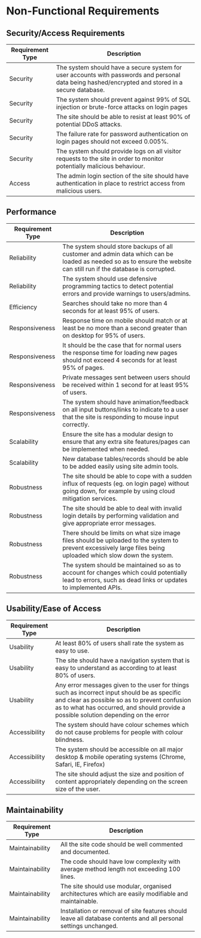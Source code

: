 # Non-Functional Requirements

## Security/Access Requirements

| Requirement Type | Description |
|------------------|-------------|
|Security|The system should have a secure system for user accounts with passwords and personal data being hashed/encrypted and stored in a secure database.|
|Security|The system should prevent against 99% of SQL injection or brute-force attacks on login pages|
|Security|The site should be able to resist at least 90% of potential DDoS attacks.|
|Security|The failure rate for password authentication on login pages should not exceed 0.005%.|
|Security|The system should provide logs on all visitor requests to the site in order to monitor potentially malicious behaviour.|
|Access|The admin login section of the site should have authentication in place to restrict access from malicious users.|

## Performance

| Requirement Type | Description |
|------------------|-------------|
|Reliability|The system should store backups of all customer and admin data which can be loaded as needed so as to ensure the website can still run if the database is corrupted.|
|Reliability|The system should use defensive programming tactics to detect potential errors and provide warnings to users/admins.|
|Efficiency|Searches should take no more than 4 seconds for at least 95% of users.|
|Responsiveness|Response time on mobile should match or at least be no more than a second greater than on desktop for 95% of users.|
|Responsiveness|It should be the case that for normal users the response time for loading new pages should not exceed 4 seconds for at least 95% of pages.|
|Responsiveness|Private messages sent between users should be received within 1 second for at least 95% of users.|
|Responsiveness|The system should have animation/feedback on all input buttons/links to indicate to a user that the site is responding to mouse input correctly.|
|Scalability|Ensure the site has a modular design to ensure that any extra site features/pages can be implemented when needed.|
|Scalability|New database tables/records should be able to be added easily using site admin tools.|
|Robustness|The site should be able to cope with a sudden influx of requests (eg. on login page) without going down, for example by using cloud mitigation services.|
|Robustness|The site should be able to deal with invalid login details by performing validation and give appropriate error messages.|
|Robustness|There should be limits on what size image files should be uploaded to the system to prevent excessively large files being uploaded which slow down the system.|
|Robustness|The system should be maintained so as to account for changes which could potentially lead to errors, such as dead links or updates to implemented APIs.|

## Usability/Ease of Access

| Requirement Type | Description |
|------------------|-------------|
|Usability|At least 80% of users shall rate the system as easy to use.|
|Usability|The site should have a navigation system that is easy to understand as according to at least 80% of users.|
|Usability|Any error messages given to the user for things such as incorrect input should be as specific and clear as possible so as to prevent confusion as to what has occurred, and should provide a possible solution depending on the error|
|Accessibility|The system should have colour schemes which do not cause problems for people with colour blindness.|
|Accessibility|The system should be accessible on all major desktop & mobile operating systems (Chrome, Safari, IE, Firefox)|
|Accessibility|The site should adjust the size and position of content appropriately depending on the screen size of the user.|

## Maintainability

| Requirement Type | Description |
|------------------|-------------|
|Maintainability|All the site code should be well commented and documented.|
|Maintainability|The code should have low complexity with average method length not exceeding 100 lines.|
|Maintainability|The site should use modular, organised architectures which are easily modifiable and maintainable.|
|Maintainability|Installation or removal of site features should leave all database contents and all personal settings unchanged.|
